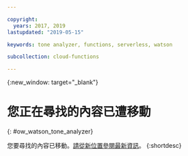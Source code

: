 ```yaml
---

copyright:
  years: 2017, 2019
lastupdated: "2019-05-15"

keywords: tone analyzer, functions, serverless, watson

subcollection: cloud-functions

---
```



{:new_window: target="_blank"}
# 您正在尋找的內容已遭移動
{: #ow_watson_tone_analyzer}

您要尋找的內容已移動。[請從新位置參閱最新資訊](/docs/openwhisk?topic=cloud-functions-pkg_tone_analyzer)。
{:shortdesc}
